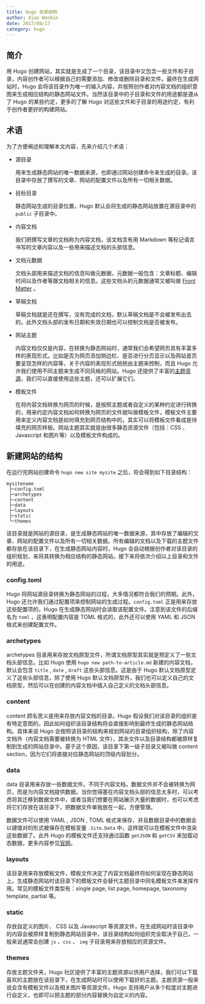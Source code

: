 ```yaml
---
title: Hugo 目录结构
author: Xiao Wenbin
date: 2017/08/17
category: hugo
---
```


## 简介

用 Hugo 创建网站，其实就是生成了一个目录，该目录中又包含一些文件和子目录，内容创作者可以根据自己的需要添加、修改或删除目录和文件。最终在生成网站时，Hugo 会将该目录作为唯一的输入内容，并按照创作者对内容文档的组织意图来生成相应结构的静态网站文件。当然该目录中的子目录和文件的用途都是遵从了 Hugo 的某些约定，更多的了解 Hugo 对这些文件和子目录的用途约定，有利于创作者更好的构建网站。

## 术语

为了方便阐述和理解本文内容，先来介绍几个术语：

- 源目录

  用来生成静态网站的唯一数据来源，也即通过网站创建命令来生成的目录。该目录中存放了撰写的文章、网站的配置文件以及所有一切相关数据。

- 目标目录

  静态网站生成的目录位置，Hugo 默认会将生成的静态网站放置在源目录中的 `public` 子目录中。

- 内容文档

  我们把撰写文章的文档称为内容文档，该文档含有用 Markdown 等标记语言书写的文章内容以及一些用来描述文档的头部信息。

- 文档元数据

  文档头部用来描述文档的信息叫做元数据，元数据一般包含：文章标题、编辑时间以及作者等跟文档相关的信息。这些文档头的元数据通常又被叫做 [Front Matter][1] 。

- 草稿文档

  草稿文档就是还在撰写，没有完成的文档，默认草稿文档是不会被发布出去的。此外文档头部的发布日期和失效日期也可以控制文档是否被发布。

- 网站主题

  内容文档仅仅是内容，在转换为静态网站时，通常我们会希望网页具有丰富多样的表现形式，比如是否为网页添加侧边栏、是否进行分页显示以及网站首页要呈现怎样的内容等，关于内容的表现形式统统由主题来控制，而且 Hugo 允许我们使用不同主题来生成不同风格的网站。Hugo 还提供了丰富的[主题资源][2]，我们可以直接使用这些主题，还可以扩展它们。

- 模板文件

  在将内容文档转换为网页的时候，是按照主题或者自定义的某种约定进行转换的，用来约定内容文档如何转换为网页的文件就叫做模板文件，模板文件主要用来定义内容文档是如何填充到网页结构中的，其实可以将模板文件看成是待填充的网页样板。网站主题其实就是由很多静态资源文件（包括：CSS 、Javascript 和图片等）以及模板文件构成的。

## 新建网站的结构

在运行完网站创建命令 `hugo new site mysite` 之后，将会得到如下目录结构：

```
mysitename
 ├─config.toml
 ├─archetypes
 ├─content
 ├─data
 ├─layouts
 ├─static
 └─themes
```

该目录就是网站的源目录，是生成静态网站的唯一数据来源，其中存放了编辑的文章、网站的配置文件以及所有一切相关数据。所有编辑的文档以及下载的主题文件都存放在该目录下，在生成静态网站内容时，Hugo 会自动根据创作者对该目录的组织规划，来将其转换为相应结构的静态网站。接下来将依次介绍以上目录和文件的用途。

### config.toml

Hugo 将网站源目录转换为静态网站的过程，大多情况都符合我们的预期。此外，Hugo 还允许我们通过配置项来控制网站的生成过程。`config.toml` 正是用来存放这些配置项的，Hugo 在生成静态网站时会读取该配置文件。注意到该文件的后缀名为 `toml` ，这表明配置内容是 TOML 格式的，此外还可以使用 YAML 和 JSON 格式来创建配置文件。

### archetypes

archetypes 目录用来存放文档原型文件，所谓文档原型其实就是预定义了一些文档头部信息。比如 Hugo 使用 `hugo new path-to-article.md` 新建的内容文档，默认会包含 `title` , `date` , `draft` 这些头部信息。这是由于 Hugo 默认文档原型定义了这些头部信息，除了使用 Hugo 默认文档原型外，我们也可以定义自己的文档原型，然后可以在创建的内容文档中插入自己定义的文档头部信息。

### content

content 顾名思义是用来存放内容文档的目录。Hugo 假设我们对该目录的组织是有特定意图的，因此如何组织该目录结构将会直接影响到最终生成的静态网站结构。具体来说 Hugo 会按照该目录的结构来规划网站的目录组织结构，除了内容文档外（内容文档需要被转换为 HTML 文件），其余文件以及目录结构都被原样复制到生成的网站目录中。基于这个原因，该目录下第一级子目录又被叫做 content section，因为它们将直接对应静态网站的顶级内容划分。

### data

data 目录用来存放一些数据文件。不同于内容文档，数据文件并不会被转换为网页，而是为内容文档提供数据。当你觉得塞在内容文档头部的信息太多时，可以考虑将其迁移到数据文件中，或者当我们想要在网站展示大量的数据时，也可以考虑将它们存放在该目录下，把数据文件单独放在一起，方便管理。

数据文件可以使用 YAML , JSON , TOML 格式来保存，并且数据目录中的数据会以键值对的形式被保存在模板变量 `.Site.Data` 中，这样就可以在模板文件中渲染这些数据了。此外 Hugo 的模板文件还支持通过函数 `getJSON` 和 `getCSV` 来加载动态数据，更多内容参见[官网][3]。

### layouts

该目录用来存放模板文件，模板文件决定了内容文档最终将如何呈现在静态网站上。生成静态网站时该目录下的模板文件会替代主题目录中同名模板文件来发挥作用。常见的模板文件类型有：single page, list page, homepage, taxonomy template, partial 等。

### static

存放自定义的图片、 CSS 以及 Javascript 等资源文件，在生成网站时该目录中的内容会被原样复制到静态网站目录中，该目录结构如何组织完全取决于自己，一般来说通常会创建 `js` 、`css` 、 `img` 子目录用来存放相应的资源文件。

### themes

存放主题文件夹，Hugo 社区提供了丰富的主题资源以供用户选择，我们可以下载喜欢的主题放在该目录下，在生成网站时可以使用下载好的主题。主题资源一般来说会含有模板文件以及相关图片等资源文件。Hugo 支持用户从多个粒度对主题进行自定义，也即可以把主题的部分内容替换为自定义的内容。



[1]: https://gohugo.io/content-management/front-matter/	"Hugo Front Matter"
[2]: https://themes.gohugo.io/	"Hugo Theme"
[3]: https://gohugo.io/templates/data-templates/#data-driven-content	"Hugo Data"